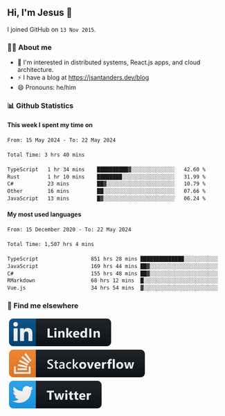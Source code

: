 ## Hi, I'm Jesus 👋

I joined GitHub on `13 Nov 2015`.

<!-- Talking about you -->

### 👨‍💻 About me

- 👦 I'm interested in distributed systems, React.js apps, and cloud architecture.
- ⚡️ I have a blog at <https://jsantanders.dev/blog>
- 😄 Pronouns: he/him

### 📊 Github Statistics

#### This week I spent my time on

<!--START_SECTION:weekly-->

```txt
From: 15 May 2024 - To: 22 May 2024

Total Time: 3 hrs 40 mins

TypeScript   1 hr 34 mins    ██████████▓░░░░░░░░░░░░░░   42.60 %
Rust         1 hr 10 mins    ████████░░░░░░░░░░░░░░░░░   31.99 %
C#           23 mins         ██▓░░░░░░░░░░░░░░░░░░░░░░   10.79 %
Other        16 mins         ██░░░░░░░░░░░░░░░░░░░░░░░   07.66 %
JavaScript   13 mins         █▓░░░░░░░░░░░░░░░░░░░░░░░   06.24 %
```

<!--END_SECTION:weekly-->

#### My most used languages

<!--START_SECTION:alltime-->

```txt
From: 15 December 2020 - To: 22 May 2024

Total Time: 1,507 hrs 4 mins

TypeScript                 851 hrs 28 mins ██████████████░░░░░░░░░░░   56.50 %
JavaScript                 169 hrs 44 mins ██▓░░░░░░░░░░░░░░░░░░░░░░   11.26 %
C#                         155 hrs 48 mins ██▓░░░░░░░░░░░░░░░░░░░░░░   10.34 %
RMarkdown                  68 hrs 12 mins  █░░░░░░░░░░░░░░░░░░░░░░░░   04.53 %
Vue.js                     34 hrs 54 mins  ▓░░░░░░░░░░░░░░░░░░░░░░░░   02.32 %
```

<!--END_SECTION:alltime-->

### 📢 Find me elsewhere

<p>
  <a target="_blank" href="https://linkedin.com/in/jsantanders">
    <img src="https://github.com/jsantanders/jsantanders/blob/master/img/linkedin.svg" alt="LinkedIn" style="vertical-align:top; margin:4px">
  </a>
  
  <a target="_blank" href="https://stackoverflow.com/users/7318331/jesus-santander">
    <img src="https://github.com/jsantanders/jsantanders/blob/master/img/stackoverflow.svg" alt="StackOverflow" style="vertical-align:top; margin:4px">
  </a>
  
  <a target="_blank" href="http://twitter.com/jsantanders">
    <img src="https://github.com/jsantanders/jsantanders/blob/master/img/twitter.svg" alt="Twitter" style="vertical-align:top; margin:4px">
  </a>
</p>
